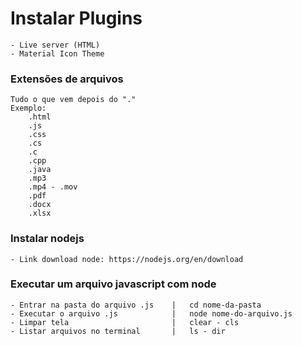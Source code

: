 #   Instalar Plugins
    - Live server (HTML)
    - Material Icon Theme

### Extensões de arquivos
    Tudo o que vem depois do "."
    Exemplo:
        .html
        .js
        .css
        .cs
        .c
        .cpp
        .java
        .mp3
        .mp4 - .mov
        .pdf
        .docx
        .xlsx

### Instalar nodejs
    - Link download node: https://nodejs.org/en/download

### Executar um arquivo javascript com node
    - Entrar na pasta do arquivo .js    |   cd nome-da-pasta
    - Executar o arquivo .js            |   node nome-do-arquivo.js
    - Limpar tela                       |   clear - cls
    - Listar arquivos no terminal       |   ls - dir